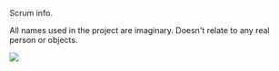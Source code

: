 Scrum info.

All names used in the project are imaginary. Doesn't relate to any real person or objects.

[![](https://developer.android.com/images/brand/en_generic_rgb_wo_60.png)](https://play.google.com/store/apps/details?id=poweredby.sergey.happy.enrique.android.app)
